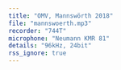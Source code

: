```yaml
---
title: "OMV, Mannswörth 2018"
file: "mannswoerth.mp3"
recorder: "744T"
microphone: "Neumann KMR 81"
details: "96kHz, 24bit"
rss_ignore: true
---
```

